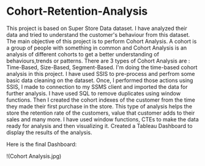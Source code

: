 # Cohort-Retention-Analysis

This project is based on Super Store Data dataset. I have analyzed their data and tried to understand the customer's behaviour from this dataset. The main objective of this project is to perform Cohort Analysis. A cohort is a group of people with something in common and Cohort Analysis is an analysis of different cohorts to get a better understanding of behaviours,trends or patterns. There are 3 types of Cohort Analysis are : Time-Based, Size-Based, Segment-Based. I'm doing the time-based cohort analysis in this project.
I have used SSIS to pre-process and perfrom some basic data cleaning on the dataset. Once, I performed those actions using SSIS, I made to connection to my SSMS client and imported the data for further analysis.
I have used SQL to remove duplicates using window functions. Then I created the cohort indexes of the customer from the time they made their first purchase in the store.
This type of analysis helps the store the retention rate of the customers, value that customer adds to their sales and many more. I have used window functions, CTEs to make the data ready for analysis and then visualizing it. Created a Tableau Dashboard to display the results of the analysis. 
 
Here is the final Dashboard:

!(Cohort Analysis.jpg)
